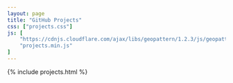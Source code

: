 ```yaml
---
layout: page
title: "GitHub Projects"
css: ["projects.css"]
js: [
    "https://cdnjs.cloudflare.com/ajax/libs/geopattern/1.2.3/js/geopattern.min.js",
    "projects.min.js"
]
---
```

{% include projects.html %}